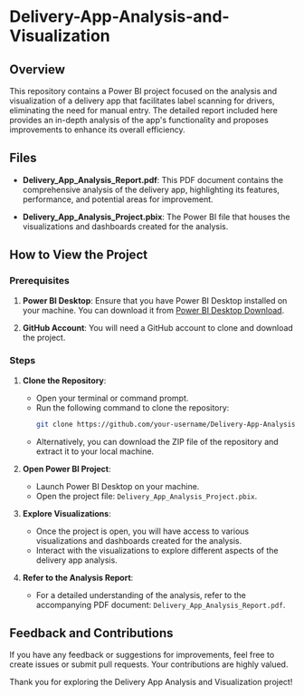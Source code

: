 # Delivery-App-Analysis-and-Visualization

## Overview
This repository contains a Power BI project focused on the analysis and visualization of a delivery app that facilitates label scanning for drivers, eliminating the need for manual entry. The detailed report included here provides an in-depth analysis of the app's functionality and proposes improvements to enhance its overall efficiency.

## Files
- **Delivery_App_Analysis_Report.pdf**: This PDF document contains the comprehensive analysis of the delivery app, highlighting its features, performance, and potential areas for improvement.

- **Delivery_App_Analysis_Project.pbix**: The Power BI file that houses the visualizations and dashboards created for the analysis.

## How to View the Project

### Prerequisites
1. **Power BI Desktop**: Ensure that you have Power BI Desktop installed on your machine. You can download it from [Power BI Desktop Download](https://powerbi.microsoft.com/desktop/).

2. **GitHub Account**: You will need a GitHub account to clone and download the project.

### Steps
1. **Clone the Repository**:
   - Open your terminal or command prompt.
   - Run the following command to clone the repository:
     ```bash
     git clone https://github.com/your-username/Delivery-App-Analysis-and-Visualization.git
     ```
   - Alternatively, you can download the ZIP file of the repository and extract it to your local machine.

2. **Open Power BI Project**:
   - Launch Power BI Desktop on your machine.
   - Open the project file: `Delivery_App_Analysis_Project.pbix`.

3. **Explore Visualizations**:
   - Once the project is open, you will have access to various visualizations and dashboards created for the analysis.
   - Interact with the visualizations to explore different aspects of the delivery app analysis.

4. **Refer to the Analysis Report**:
   - For a detailed understanding of the analysis, refer to the accompanying PDF document: `Delivery_App_Analysis_Report.pdf`.

## Feedback and Contributions
If you have any feedback or suggestions for improvements, feel free to create issues or submit pull requests. Your contributions are highly valued.

Thank you for exploring the Delivery App Analysis and Visualization project!
